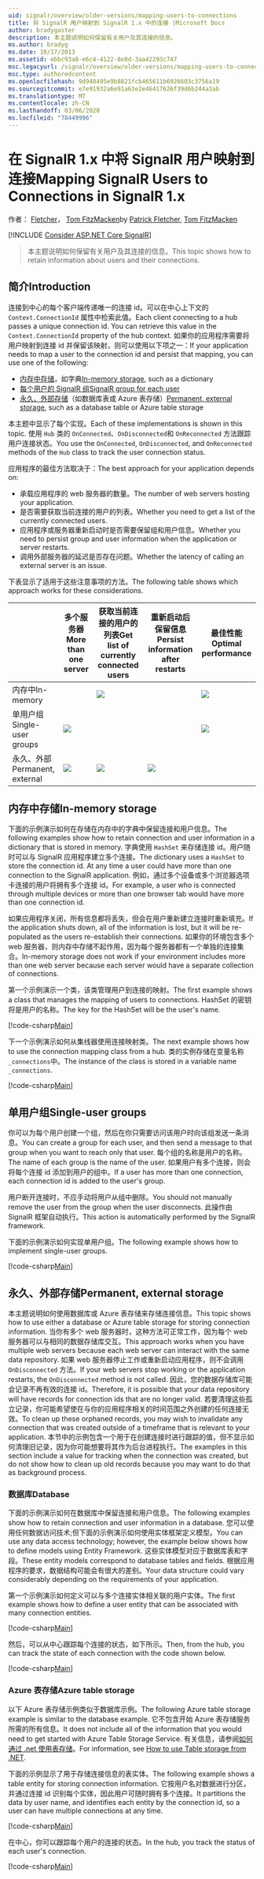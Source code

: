 ```yaml
---
uid: signalr/overview/older-versions/mapping-users-to-connections
title: 将 SignalR 用户映射到 SignalR 1.x 中的连接 |Microsoft Docs
author: bradygaster
description: 本主题说明如何保留有关用户及其连接的信息。
ms.author: bradyg
ms.date: 10/17/2013
ms.assetid: ebbc93a8-e6c4-4122-8e0d-3aa42293c747
msc.legacyurl: /signalr/overview/older-versions/mapping-users-to-connections
msc.type: authoredcontent
ms.openlocfilehash: 9d948495e9b8821fcb465611b6926603c3756a19
ms.sourcegitcommit: e7e91932a6e91a63e2e46417626f39d6b244a3ab
ms.translationtype: MT
ms.contentlocale: zh-CN
ms.lasthandoff: 03/06/2020
ms.locfileid: "78449996"
---
```

# <a name="mapping-signalr-users-to-connections-in-signalr-1x"></a><span data-ttu-id="49e8f-103">在 SignalR 1.x 中将 SignalR 用户映射到连接</span><span class="sxs-lookup"><span data-stu-id="49e8f-103">Mapping SignalR Users to Connections in SignalR 1.x</span></span>

<span data-ttu-id="49e8f-104">作者： [Fletcher](https://github.com/pfletcher)， [Tom FitzMacken](https://github.com/tfitzmac)</span><span class="sxs-lookup"><span data-stu-id="49e8f-104">by [Patrick Fletcher](https://github.com/pfletcher), [Tom FitzMacken](https://github.com/tfitzmac)</span></span>

[!INCLUDE [Consider ASP.NET Core SignalR](~/includes/signalr/signalr-version-disambiguation.md)]

> <span data-ttu-id="49e8f-105">本主题说明如何保留有关用户及其连接的信息。</span><span class="sxs-lookup"><span data-stu-id="49e8f-105">This topic shows how to retain information about users and their connections.</span></span>

## <a name="introduction"></a><span data-ttu-id="49e8f-106">简介</span><span class="sxs-lookup"><span data-stu-id="49e8f-106">Introduction</span></span>

<span data-ttu-id="49e8f-107">连接到中心的每个客户端传递唯一的连接 id。可以在中心上下文的 `Context.ConnectionId` 属性中检索此值。</span><span class="sxs-lookup"><span data-stu-id="49e8f-107">Each client connecting to a hub passes a unique connection id. You can retrieve this value in the `Context.ConnectionId` property of the hub context.</span></span> <span data-ttu-id="49e8f-108">如果你的应用程序需要将用户映射到连接 id 并保留该映射，则可以使用以下项之一：</span><span class="sxs-lookup"><span data-stu-id="49e8f-108">If your application needs to map a user to the connection id and persist that mapping, you can use one of the following:</span></span>

- <span data-ttu-id="49e8f-109">[内存中存储](#inmemory)，如字典</span><span class="sxs-lookup"><span data-stu-id="49e8f-109">[In-memory storage](#inmemory), such as a dictionary</span></span>
- [<span data-ttu-id="49e8f-110">每个用户的 SignalR 组</span><span class="sxs-lookup"><span data-stu-id="49e8f-110">SignalR group for each user</span></span>](#groups)
- <span data-ttu-id="49e8f-111">[永久、外部存储](#database)（如数据库表或 Azure 表存储）</span><span class="sxs-lookup"><span data-stu-id="49e8f-111">[Permanent, external storage](#database), such as a database table or Azure table storage</span></span>

<span data-ttu-id="49e8f-112">本主题中显示了每个实现。</span><span class="sxs-lookup"><span data-stu-id="49e8f-112">Each of these implementations is shown in this topic.</span></span> <span data-ttu-id="49e8f-113">使用 `Hub` 类的 `OnConnected`、`OnDisconnected`和 `OnReconnected` 方法跟踪用户连接状态。</span><span class="sxs-lookup"><span data-stu-id="49e8f-113">You use the `OnConnected`, `OnDisconnected`, and `OnReconnected` methods of the `Hub` class to track the user connection status.</span></span>

<span data-ttu-id="49e8f-114">应用程序的最佳方法取决于：</span><span class="sxs-lookup"><span data-stu-id="49e8f-114">The best approach for your application depends on:</span></span>

- <span data-ttu-id="49e8f-115">承载应用程序的 web 服务器的数量。</span><span class="sxs-lookup"><span data-stu-id="49e8f-115">The number of web servers hosting your application.</span></span>
- <span data-ttu-id="49e8f-116">是否需要获取当前连接的用户的列表。</span><span class="sxs-lookup"><span data-stu-id="49e8f-116">Whether you need to get a list of the currently connected users.</span></span>
- <span data-ttu-id="49e8f-117">应用程序或服务器重新启动时是否需要保留组和用户信息。</span><span class="sxs-lookup"><span data-stu-id="49e8f-117">Whether you need to persist group and user information when the application or server restarts.</span></span>
- <span data-ttu-id="49e8f-118">调用外部服务器的延迟是否存在问题。</span><span class="sxs-lookup"><span data-stu-id="49e8f-118">Whether the latency of calling an external server is an issue.</span></span>

<span data-ttu-id="49e8f-119">下表显示了适用于这些注意事项的方法。</span><span class="sxs-lookup"><span data-stu-id="49e8f-119">The following table shows which approach works for these considerations.</span></span>

|  | <span data-ttu-id="49e8f-120">多个服务器</span><span class="sxs-lookup"><span data-stu-id="49e8f-120">More than one server</span></span> | <span data-ttu-id="49e8f-121">获取当前连接的用户的列表</span><span class="sxs-lookup"><span data-stu-id="49e8f-121">Get list of currently connected users</span></span> | <span data-ttu-id="49e8f-122">重新启动后保留信息</span><span class="sxs-lookup"><span data-stu-id="49e8f-122">Persist information after restarts</span></span> | <span data-ttu-id="49e8f-123">最佳性能</span><span class="sxs-lookup"><span data-stu-id="49e8f-123">Optimal performance</span></span> |
| --- | --- | --- | --- | --- |
| <span data-ttu-id="49e8f-124">内存中</span><span class="sxs-lookup"><span data-stu-id="49e8f-124">In-memory</span></span> |  | ![](mapping-users-to-connections/_static/image1.png) |  | ![](mapping-users-to-connections/_static/image2.png) |
| <span data-ttu-id="49e8f-125">单用户组</span><span class="sxs-lookup"><span data-stu-id="49e8f-125">Single-user groups</span></span> | ![](mapping-users-to-connections/_static/image3.png) |  |  | ![](mapping-users-to-connections/_static/image4.png) |
| <span data-ttu-id="49e8f-126">永久、外部</span><span class="sxs-lookup"><span data-stu-id="49e8f-126">Permanent, external</span></span> | ![](mapping-users-to-connections/_static/image5.png) | ![](mapping-users-to-connections/_static/image6.png) | ![](mapping-users-to-connections/_static/image7.png) |  |

<a id="inmemory"></a>

## <a name="in-memory-storage"></a><span data-ttu-id="49e8f-127">内存中存储</span><span class="sxs-lookup"><span data-stu-id="49e8f-127">In-memory storage</span></span>

<span data-ttu-id="49e8f-128">下面的示例演示如何在存储在内存中的字典中保留连接和用户信息。</span><span class="sxs-lookup"><span data-stu-id="49e8f-128">The following examples show how to retain connection and user information in a dictionary that is stored in memory.</span></span> <span data-ttu-id="49e8f-129">字典使用 `HashSet` 来存储连接 id。用户随时可以与 SignalR 应用程序建立多个连接。</span><span class="sxs-lookup"><span data-stu-id="49e8f-129">The dictionary uses a `HashSet` to store the connection id. At any time a user could have more than one connection to the SignalR application.</span></span> <span data-ttu-id="49e8f-130">例如，通过多个设备或多个浏览器选项卡连接的用户将拥有多个连接 id。</span><span class="sxs-lookup"><span data-stu-id="49e8f-130">For example, a user who is connected through multiple devices or more than one browser tab would have more than one connection id.</span></span>

<span data-ttu-id="49e8f-131">如果应用程序关闭，所有信息都将丢失，但会在用户重新建立连接时重新填充。</span><span class="sxs-lookup"><span data-stu-id="49e8f-131">If the application shuts down, all of the information is lost, but it will be re-populated as the users re-establish their connections.</span></span> <span data-ttu-id="49e8f-132">如果你的环境包含多个 web 服务器，则内存中存储不起作用，因为每个服务器都有一个单独的连接集合。</span><span class="sxs-lookup"><span data-stu-id="49e8f-132">In-memory storage does not work if your environment includes more than one web server because each server would have a separate collection of connections.</span></span>

<span data-ttu-id="49e8f-133">第一个示例演示一个类，该类管理用户到连接的映射。</span><span class="sxs-lookup"><span data-stu-id="49e8f-133">The first example shows a class that manages the mapping of users to connections.</span></span> <span data-ttu-id="49e8f-134">HashSet 的密钥将是用户的名称。</span><span class="sxs-lookup"><span data-stu-id="49e8f-134">The key for the HashSet will be the user's name.</span></span>

[!code-csharp[Main](mapping-users-to-connections/samples/sample1.cs)]

<span data-ttu-id="49e8f-135">下一个示例演示如何从集线器使用连接映射类。</span><span class="sxs-lookup"><span data-stu-id="49e8f-135">The next example shows how to use the connection mapping class from a hub.</span></span> <span data-ttu-id="49e8f-136">类的实例存储在变量名称 `_connections`中。</span><span class="sxs-lookup"><span data-stu-id="49e8f-136">The instance of the class is stored in a variable name `_connections`.</span></span>

[!code-csharp[Main](mapping-users-to-connections/samples/sample2.cs)]

<a id="groups"></a>

## <a name="single-user-groups"></a><span data-ttu-id="49e8f-137">单用户组</span><span class="sxs-lookup"><span data-stu-id="49e8f-137">Single-user groups</span></span>

<span data-ttu-id="49e8f-138">你可以为每个用户创建一个组，然后在你只需要访问该用户时向该组发送一条消息。</span><span class="sxs-lookup"><span data-stu-id="49e8f-138">You can create a group for each user, and then send a message to that group when you want to reach only that user.</span></span> <span data-ttu-id="49e8f-139">每个组的名称是用户的名称。</span><span class="sxs-lookup"><span data-stu-id="49e8f-139">The name of each group is the name of the user.</span></span> <span data-ttu-id="49e8f-140">如果用户有多个连接，则会将每个连接 id 添加到用户的组中。</span><span class="sxs-lookup"><span data-stu-id="49e8f-140">If a user has more than one connection, each connection id is added to the user's group.</span></span>

<span data-ttu-id="49e8f-141">用户断开连接时，不应手动将用户从组中删除。</span><span class="sxs-lookup"><span data-stu-id="49e8f-141">You should not manually remove the user from the group when the user disconnects.</span></span> <span data-ttu-id="49e8f-142">此操作由 SignalR 框架自动执行。</span><span class="sxs-lookup"><span data-stu-id="49e8f-142">This action is automatically performed by the SignalR framework.</span></span>

<span data-ttu-id="49e8f-143">下面的示例演示如何实现单用户组。</span><span class="sxs-lookup"><span data-stu-id="49e8f-143">The following example shows how to implement single-user groups.</span></span>

[!code-csharp[Main](mapping-users-to-connections/samples/sample3.cs)]

<a id="database"></a>

## <a name="permanent-external-storage"></a><span data-ttu-id="49e8f-144">永久、外部存储</span><span class="sxs-lookup"><span data-stu-id="49e8f-144">Permanent, external storage</span></span>

<span data-ttu-id="49e8f-145">本主题说明如何使用数据库或 Azure 表存储来存储连接信息。</span><span class="sxs-lookup"><span data-stu-id="49e8f-145">This topic shows how to use either a database or Azure table storage for storing connection information.</span></span> <span data-ttu-id="49e8f-146">当你有多个 web 服务器时，这种方法可正常工作，因为每个 web 服务器可以与相同的数据存储库交互。</span><span class="sxs-lookup"><span data-stu-id="49e8f-146">This approach works when you have multiple web servers because each web server can interact with the same data repository.</span></span> <span data-ttu-id="49e8f-147">如果 web 服务器停止工作或重新启动应用程序，则不会调用 `OnDisconnected` 方法。</span><span class="sxs-lookup"><span data-stu-id="49e8f-147">If your web servers stop working or the application restarts, the `OnDisconnected` method is not called.</span></span> <span data-ttu-id="49e8f-148">因此，您的数据存储库可能会记录不再有效的连接 id。</span><span class="sxs-lookup"><span data-stu-id="49e8f-148">Therefore, it is possible that your data repository will have records for connection ids that are no longer valid.</span></span> <span data-ttu-id="49e8f-149">若要清理这些孤立记录，你可能希望使在与你的应用程序相关的时间范围之外创建的任何连接无效。</span><span class="sxs-lookup"><span data-stu-id="49e8f-149">To clean up these orphaned records, you may wish to invalidate any connection that was created outside of a timeframe that is relevant to your application.</span></span> <span data-ttu-id="49e8f-150">本节中的示例包含一个用于在创建连接时进行跟踪的值，但不显示如何清理旧记录，因为你可能想要将其作为后台进程执行。</span><span class="sxs-lookup"><span data-stu-id="49e8f-150">The examples in this section include a value for tracking when the connection was created, but do not show how to clean up old records because you may want to do that as background process.</span></span>

### <a name="database"></a><span data-ttu-id="49e8f-151">数据库</span><span class="sxs-lookup"><span data-stu-id="49e8f-151">Database</span></span>

<span data-ttu-id="49e8f-152">下面的示例演示如何在数据库中保留连接和用户信息。</span><span class="sxs-lookup"><span data-stu-id="49e8f-152">The following examples show how to retain connection and user information in a database.</span></span> <span data-ttu-id="49e8f-153">您可以使用任何数据访问技术;但下面的示例演示如何使用实体框架定义模型。</span><span class="sxs-lookup"><span data-stu-id="49e8f-153">You can use any data access technology; however, the example below shows how to define models using Entity Framework.</span></span> <span data-ttu-id="49e8f-154">这些实体模型对应于数据库表和字段。</span><span class="sxs-lookup"><span data-stu-id="49e8f-154">These entity models correspond to database tables and fields.</span></span> <span data-ttu-id="49e8f-155">根据应用程序的要求，数据结构可能会有很大的差别。</span><span class="sxs-lookup"><span data-stu-id="49e8f-155">Your data structure could vary considerably depending on the requirements of your application.</span></span>

<span data-ttu-id="49e8f-156">第一个示例演示如何定义可以与多个连接实体相关联的用户实体。</span><span class="sxs-lookup"><span data-stu-id="49e8f-156">The first example shows how to define a user entity that can be associated with many connection entities.</span></span>

[!code-csharp[Main](mapping-users-to-connections/samples/sample4.cs)]

<span data-ttu-id="49e8f-157">然后，可以从中心跟踪每个连接的状态，如下所示。</span><span class="sxs-lookup"><span data-stu-id="49e8f-157">Then, from the hub, you can track the state of each connection with the code shown below.</span></span>

[!code-csharp[Main](mapping-users-to-connections/samples/sample5.cs)]

### <a name="azure-table-storage"></a><span data-ttu-id="49e8f-158">Azure 表存储</span><span class="sxs-lookup"><span data-stu-id="49e8f-158">Azure table storage</span></span>

<span data-ttu-id="49e8f-159">以下 Azure 表存储示例类似于数据库示例。</span><span class="sxs-lookup"><span data-stu-id="49e8f-159">The following Azure table storage example is similar to the database example.</span></span> <span data-ttu-id="49e8f-160">它不包含开始 Azure 表存储服务所需的所有信息。</span><span class="sxs-lookup"><span data-stu-id="49e8f-160">It does not include all of the information that you would need to get started with Azure Table Storage Service.</span></span> <span data-ttu-id="49e8f-161">有关信息，请参阅[如何通过 .net 使用表存储](https://azure.microsoft.com/documentation/articles/storage-dotnet-how-to-use-tables/)。</span><span class="sxs-lookup"><span data-stu-id="49e8f-161">For information, see [How to use Table storage from .NET](https://azure.microsoft.com/documentation/articles/storage-dotnet-how-to-use-tables/).</span></span>

<span data-ttu-id="49e8f-162">下面的示例显示了用于存储连接信息的表实体。</span><span class="sxs-lookup"><span data-stu-id="49e8f-162">The following example shows a table entity for storing connection information.</span></span> <span data-ttu-id="49e8f-163">它按用户名对数据进行分区，并通过连接 id 识别每个实体，因此用户可随时拥有多个连接。</span><span class="sxs-lookup"><span data-stu-id="49e8f-163">It partitions the data by user name, and identifies each entity by the connection id, so a user can have multiple connections at any time.</span></span>

[!code-csharp[Main](mapping-users-to-connections/samples/sample6.cs)]

<span data-ttu-id="49e8f-164">在中心，你可以跟踪每个用户的连接的状态。</span><span class="sxs-lookup"><span data-stu-id="49e8f-164">In the hub, you track the status of each user's connection.</span></span>

[!code-csharp[Main](mapping-users-to-connections/samples/sample7.cs)]
